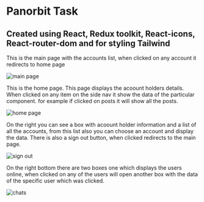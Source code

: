 # Panorbit Task

## Created using React, Redux toolkit, React-icons, React-router-dom and for styling Tailwind 

This is the main page with the accounts list, when clicked on any account it redirects to home page

![main page](https://user-images.githubusercontent.com/101665844/235427535-b82eee2f-8eeb-4557-a457-c27c1dc4dbc7.PNG)

This is the home page. This page displays the acoount holders details. When clicked on any item on the side nav it show the data of the particular component. for example if clicked on posts it will show all the posts.

![home page](https://user-images.githubusercontent.com/101665844/235427792-7ec6cdfe-6c27-4273-946a-4fd0d1e99fc7.PNG)

On the right you can see a box with acoount holder information and a list of all the accounts, from this list also you can choose an account and display the data. There is also a sign out button, when clicked redirects to the main page.

![sign out](https://user-images.githubusercontent.com/101665844/235428042-4c9b21f6-5710-4352-9859-a5e1c3ee0f55.PNG)

On the right bottom there are two boxes one which displays the users online, when clicked on any of the users will open another box with the data of the specific user which was clicked.

![chats](https://user-images.githubusercontent.com/101665844/235428302-85a45f70-2cf2-4437-93fe-ee0440cbb775.PNG)
